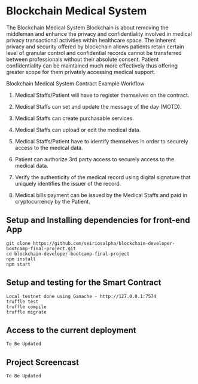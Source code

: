 # Blockchain Medical System

The Blockchain Medical System Blockchain is about removing the middleman and enhance the privacy and confidentiality involved in medical privacy transactional activities within healthcare space. The inherent privacy and security offered by blockchain allows patients retain certain level of granular control and confidential records cannot be transferred between professionals without their absolute consent. Patient confidentiality can be maintained much more effectively thus offering greater scope for them privately accessing medical support.

Blockchain Medical System Contract Example Workflow

1. Medical Staffs/Patient will have to register themselves on the contract.

2. Medical Staffs can set and update the message of the day (MOTD).

3. Medical Staffs can create purchasable services.

4. Medical Staffs can upload or edit the medical data.

5. Medical Staffs/Patient have to identify themselves in order to securely access to the medical data.

6. Patient can authorize 3rd party access to securely access to the medical data.

7. Verify the authenticity of the medical record using digital signature that uniquely identifies the issuer of the record.

8. Medical bills payment can be issued by the Medical Staffs and paid in cryptocurrency by the Patient.

## Setup and Installing dependencies for front-end App 
```
git clone https://github.com/seiriosalpha/blockchain-developer-bootcamp-final-project.git
cd blockchain-developer-bootcamp-final-project
npm install
npm start
```
## Setup and testing for the Smart Contract
```
Local testnet done using Ganache - http://127.0.0.1:7574
truffle test
truffle compile
truffle migrate
```

## Access to the current deployment
```To Be Updated```

## Project Screencast
```To Be Updated```